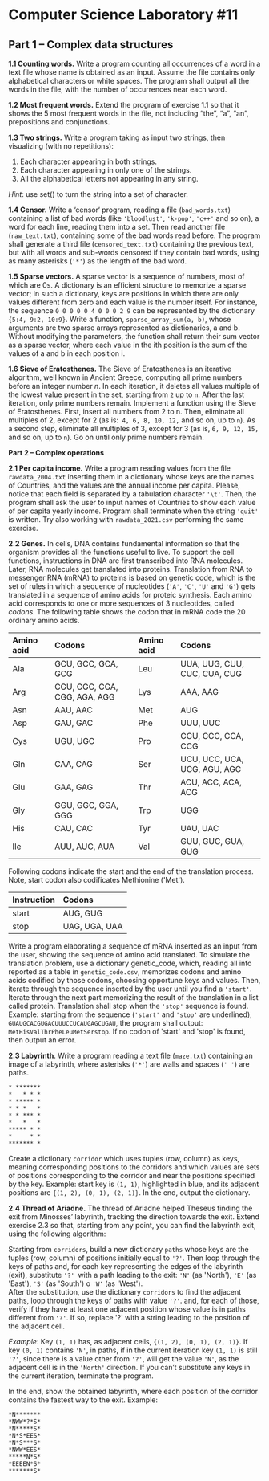 # Computer Science Laboratory \#11

## **Part 1 – Complex data structures**

**1.1 Counting words.** Write a program counting all occurrences of a word in a text file whose name is obtained as an input. Assume the file contains only alphabetical characters or white spaces.  The program shall output all the words in the file, with the number of occurrences near each word.

**1.2 Most frequent words.** Extend the program of exercise 1.1 so that it shows the 5 most frequent words in the file, not including “the”, “a”, “an”, prepositions and conjunctions. 

**1.3 Two strings.** Write a program taking as input two strings, then visualizing (with no repetitions): 

1. Each character appearing in both strings. 
2. Each character appearing in only one of the strings.
3. All the alphabetical letters not appearing in any string. 

*Hint*: use set() to turn the string into a set of character.

**1.4 Censor.** Write a ‘censor‘ program, reading a file (`bad_words.txt`) containing a list of bad words (like `'bloodlust'`, `'k-pop'`, `'c++'` and so on), a word for each line, reading them into a set. Then read another file (`raw_text.txt`), containing some of the bad words read before. The program shall generate a third file (`censored_text.txt`) containing the previous text, but with all words and sub-words censored if they contain bad words, using as many asterisks (`'*'`) as the length of the bad word. 

**1.5 Sparse vectors.** A sparse vector is a sequence of numbers, most of which are 0s. A dictionary is an efficient structure to memorize a sparse vector; in such a dictionary, keys are positions in which there are only values different from zero and each value is the number itself. For instance, the sequence `0 0 0 0 0 4 0 0 0 2 9` can be represented by the dictionary `{5:4, 9:2, 10:9}`. Write a function, `sparse_array_sum(a, b)`, whose arguments are two sparse arrays represented as dictionaries, a and b.  Without modifying the parameters, the function shall return their sum vector as a sparse vector, where each value in the ith position is the sum of the values of a and b in each position i.

**1.6 Sieve of Eratosthenes.** The Sieve of Eratosthenes is an iterative algorithm, well known in Ancient Greece, computing all prime numbers before an integer number *n*. In each iteration, it deletes all values multiple of the lowest value present in the set, starting from `2` up to  `n`. After the last iteration, only prime numbers remain. Implement a function using the Sieve of Eratosthenes. First, insert all numbers from 2 to n. Then, eliminate all multiples of 2, except for 2 (as is:` 4, 6, 8, 10, 12,` and so on, up to `n`). As a second step, eliminate all multiples of 3, except for 3 (as is, `6, 9, 12, 15,` and so on, up to `n`). Go on until only prime numbers remain. 

**Part 2 – Complex operations**

**2.1 Per capita income.** Write a program reading values from the file `rawdata_2004.txt` inserting them in a dictionary whose keys are the names of Countries, and the values are the annual income per capita. Please, notice that each field is separated by a tabulation character `'\t'`. Then, the program shall ask the user to input names of Countries to show each value of per capita yearly income. Program shall terminate when the string `'quit'` is written. Try also working with  `rawdata_2021.csv` performing the same exercise. 

**2.2 Genes.** In cells, DNA contains fundamental information so that the organism provides all the functions useful to live. To support the cell functions, instructions in DNA are first transcribed into RNA molecules. Later, RNA molecules get translated into proteins. Translation from  RNA to messenger RNA (mRNA) to proteins is based on genetic code, which is the set of rules in which a sequence of nucleotides (`'A'`, `'C'`, `'U'` and `'G'`) gets translated in a sequence of amino acids for proteic synthesis. Each amino acid corresponds to one or more sequences of 3 nucleotides, called *codons*. The following table shows the codon that in mRNA code the 20 ordinary amino acids.

|Amino acid|Codons|Amino acid|Codons|
| :- | :- | :- | :- |
|Ala|GCU, GCC, GCA, GCG|Leu|UUA, UUG, CUU, CUC, CUA, CUG|
|Arg|CGU, CGC, CGA, CGG, AGA, AGG|Lys|AAA, AAG|
|Asn|AAU, AAC|Met|AUG|
|Asp|GAU, GAC|Phe|UUU, UUC|
|Cys|UGU, UGC|Pro|CCU, CCC, CCA, CCG|
|Gln|CAA, CAG|Ser|UCU, UCC, UCA, UCG, AGU, AGC|
|Glu|GAA, GAG|Thr|ACU, ACC, ACA, ACG|
|Gly|GGU, GGC, GGA, GGG|Trp|UGG|
|His|CAU, CAC|Tyr|UAU, UAC|
|Ile|AUU, AUC, AUA|Val|GUU, GUC, GUA, GUG|

Following codons indicate the start and the end of the translation process. Note, start codon also codificates Methionine ('Met').

|Instruction|Codons|
| :- | :- |
|start|AUG, GUG|
|stop|UAG, UGA, UAA|

Write a program elaborating a sequence of mRNA inserted as an input from the user, showing the sequence of amino acid translated. To simulate the translation problem, use a dictionary genetic_code, which, reading all info reported as a table in `genetic_code.csv`, memorizes codons and amino acids codified by those codons, choosing opportune keys and values. Then, iterate through the sequence inserted by the user until you find a `'start'`. Iterate through the next part memorizing the result of the translation in a list called protein.  Translation shall stop when the `'stop'` sequence is found. Example: starting from the sequence (`'start'` and `'stop'` are underlined), `GUAUGCACGUGACUUUCCUCAUGAGCUGAU`, the program shall output: `MetHisValThrPheLeuMetSerstop`. If no codon of 'start' and 'stop' is found, then output an error.

**2.3 Labyrinth**. Write a program reading a text file (`maze.txt`) containing an image of a labyrinth, where asterisks (`'*'`) are walls and spaces (`' '`) are paths.
```
* *******
*   * * *
* ***** *
* * *   *
* * *** *
*   *   *
***** * *
*     * *
******* *
```

Create a dictionary `corridor` which uses tuples (row, column) as keys, meaning corresponding positions to the corridors and which values are sets of positions corresponding to the corridor and near the positions specified by the key. Example: start key is `(1, 1)`, highlighted in blue, and its adjacent positions are `{(1, 2), (0, 1), (2, 1)}`. In the end, output the dictionary.

**2.4 Thread of Ariadne.** The thread of Ariadne helped Theseus finding the exit from Minosses’ labyrinth, tracking the direction towards the exit. Extend exercise 2.3 so that, starting from any point, you can find the labyrinth exit, using the following algorithm: 

Starting from `corridors`, build a new dictionary `paths` whose keys are the tuples (row, column) of positions initially equal to `'?'`. Then loop through the keys of paths and, for each key representing the edges of the labyrinth (exit), substitute `'?' `with a path leading to the exit: `'N'` (as 'North'), `'E'` (as 'East'), `'S'` (as 'South') o `'W'` (as 'West').  
After the substitution, use the dictionary `corridors` to find the adjacent paths, loop through the keys of  paths with value `'?'`. and, for each of those, verify if they have at least one adjacent position whose value is in paths different from `'?'`. If so, replace '?' with a string leading to the position of the adjacent cell.

*Example*: Key `(1, 1)` has, as adjacent cells, `{(1, 2), (0, 1), (2, 1)}`. If key `(0, 1)` contains `'N'`, in paths, if in the current iteration key `(1, 1)` is still `'?'`, since there is a value other from `'?'`, will get the value `'N'`, as the adjacent cell is in the `'North'` direction. 
If you can’t substitute any keys in the current iteration, terminate the program.

In the end, show the obtained labyrinth, where each position of the corridor contains the fastest way to the exit. Example:  

```
*N******* 
*NWW*?*S* 
*N*****S* 
*N*S*EES* 
*N*S***S* 
*NWW*EES* 
*****N*S* 
*EEEEN*S* 
*******S* 
```
